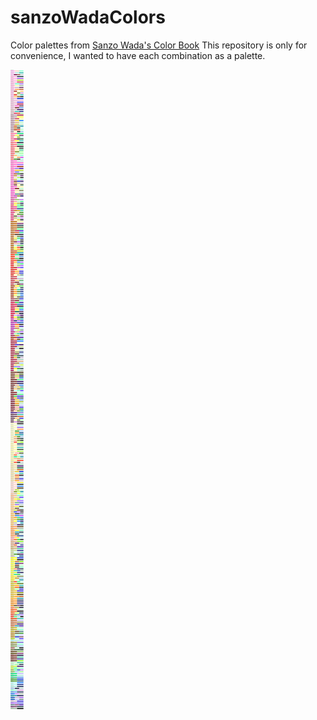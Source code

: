 # sanzoWadaColors

Color palettes from [Sanzo Wada's Color Book](https://sanzowada.app/)
This repository is only for convenience, I wanted to have each combination as a palette.

![Color Palette Preview](dist/palettes.png)
